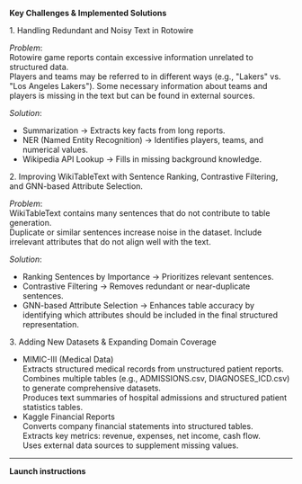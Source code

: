 **Key Challenges & Implemented Solutions**

1️. Handling Redundant and Noisy Text in Rotowire  

*Problem*:  
Rotowire game reports contain excessive information unrelated to structured data.  
Players and teams may be referred to in different ways (e.g., "Lakers" vs. "Los Angeles Lakers").
Some necessary information about teams and players is missing in the text but can be found in external sources.

*Solution*:
-  Summarization → Extracts key facts from long reports.  
-  NER (Named Entity Recognition) → Identifies players, teams, and numerical values.  
-  Wikipedia API Lookup → Fills in missing background knowledge.  


2️. Improving WikiTableText with Sentence Ranking, Contrastive Filtering, and GNN-based Attribute Selection.

*Problem*:  
WikiTableText contains many sentences that do not contribute to table generation.  
Duplicate or similar sentences increase noise in the dataset. 
Include irrelevant attributes that do not align well with the text.

*Solution*:  
-   Ranking Sentences by Importance → Prioritizes relevant sentences.  
-  Contrastive Filtering → Removes redundant or near-duplicate sentences.
-  GNN-based Attribute Selection → Enhances table accuracy by identifying which attributes should be included in the final structured representation.


3️. Adding New Datasets & Expanding Domain Coverage  

-   MIMIC-III (Medical Data)  
Extracts structured medical records from unstructured patient reports.  
Combines multiple tables (e.g., ADMISSIONS.csv, DIAGNOSES_ICD.csv) to generate comprehensive datasets.  
Produces text summaries of hospital admissions and structured patient statistics tables.  
-  Kaggle Financial Reports  
Converts company financial statements into structured tables.  
Extracts key metrics: revenue, expenses, net income, cash flow.  
Uses external data sources to supplement missing values.

---


**Launch instructions**




